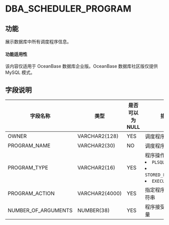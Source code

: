 # DBA_SCHEDULER_PROGRAM

## 功能

展示数据库中所有调度程序信息。

  <main id="notice" >
    <h4>功能适用性</h4>
    <p>该内容仅适用于 OceanBase 数据库企业版。OceanBase 数据库社区版仅提供 MySQL 模式。</p>
  </main>

## 字段说明

|        字段名称         |       类型       | 是否可以为 NULL |                                                                                                   描述                                                                                                    |
|---------------------|----------------|------------|---------------------------------------------------------------------------------------------------------------------------------------------------------------------------------------------------------|
| OWNER               | VARCHAR2(128)  | YES        | 调度程序的所有者                                                                                                                                                                                                |
| PROGRAM_NAME        | VARCHAR2(30)   | NO         | 调度程序名称                                                                                                                                                                                                  |
| PROGRAM_TYPE        | VARCHAR2(16)   | YES        | 程序操作的类型： <li> `PLSQL_BLOCK`   <li> `STORED_PROCEDURE`   <li> `EXECUTABLE`    |
| PROGRAM_ACTION      | VARCHAR2(4000) | YES        | 指定程序操作的字符串                                                                                                                                                                                              |
| NUMBER_OF_ARGUMENTS | NUMBER(38)     | YES        | 程序接受的参数数量                                                                                                                                                                                               |
